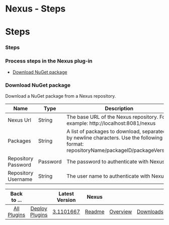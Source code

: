 
Nexus - Steps
=============

# Steps


### Steps




### Process steps in the Nexus plug-in

* [Download NuGet package](#download_nuget_package)


### Download NuGet package

Download a NuGet package from a Nexus repository.


| Name | Type | Description                                                                                                          | Required |
| ---- | ---- | -------------------------------------------------------------------------------------------------------------------- | -------- |
| Nexus Url | String | The base URL of the Nexus repository. For example: http://localhost:8081/nexus | Yes |
| Packages | String | A list of packages to download, separated by newline characters. Use the following format: repositoryName/packageID/packageVersion | Yes |
| Repository Password | Password | The password to authenticate with Nexus. | No |
| Repository Username | String | The user name to authenticate with Nexus. | No |



|Back to ...||Latest Version|Nexus |||
| :---: | :---: | :---: | :---: | :---: | :---: |
|[All Plugins](../../index.md)|[Deploy Plugins](../README.md)|[3.1101667](https://raw.githubusercontent.com/UrbanCode/IBM-UCD-PLUGINS/main/files/nexus/Nexus-3.1101667.zip)|[Readme](README.md)|[Overview](overview.md)|[Downloads](downloads.md)|
